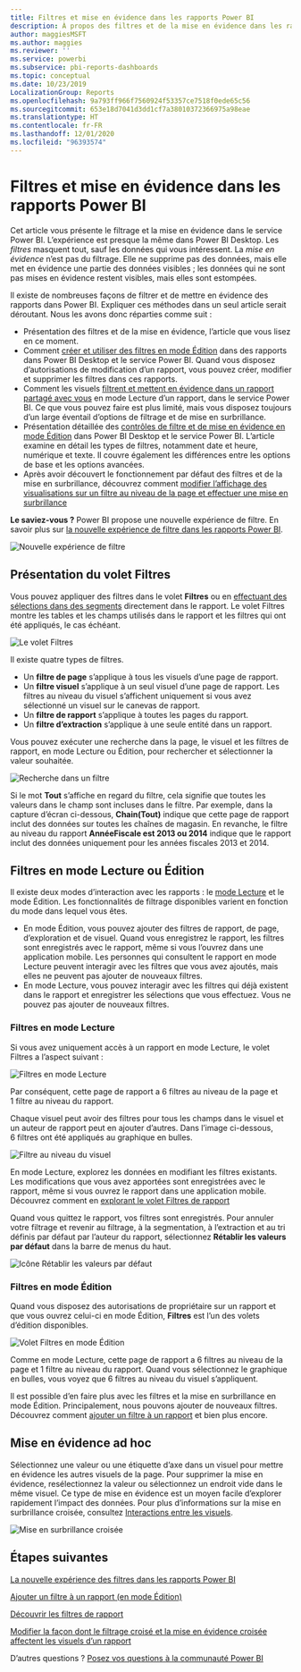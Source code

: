 ```yaml
---
title: Filtres et mise en évidence dans les rapports Power BI
description: À propos des filtres et de la mise en évidence dans les rapports Power BI
author: maggiesMSFT
ms.author: maggies
ms.reviewer: ''
ms.service: powerbi
ms.subservice: pbi-reports-dashboards
ms.topic: conceptual
ms.date: 10/23/2019
LocalizationGroup: Reports
ms.openlocfilehash: 9a793ff966f7560924f53357ce7518f0ede65c56
ms.sourcegitcommit: 653e18d7041d3dd1cf7a38010372366975a98eae
ms.translationtype: HT
ms.contentlocale: fr-FR
ms.lasthandoff: 12/01/2020
ms.locfileid: "96393574"
---
```

# <a name="filters-and-highlighting-in-power-bi-reports"></a>Filtres et mise en évidence dans les rapports Power BI
 Cet article vous présente le filtrage et la mise en évidence dans le service Power BI. L’expérience est presque la même dans Power BI Desktop. Les *filtres* masquent tout, sauf les données qui vous intéressent. La *mise en évidence* n’est pas du filtrage. Elle ne supprime pas des données, mais elle met en évidence une partie des données visibles ; les données qui ne sont pas mises en évidence restent visibles, mais elles sont estompées.

Il existe de nombreuses façons de filtrer et de mettre en évidence des rapports dans Power BI. Expliquer ces méthodes dans un seul article serait déroutant. Nous les avons donc réparties comme suit :

* Présentation des filtres et de la mise en évidence, l’article que vous lisez en ce moment.
* Comment [créer et utiliser des filtres en mode Édition](power-bi-report-add-filter.md) dans des rapports dans Power BI Desktop et le service Power BI. Quand vous disposez d’autorisations de modification d’un rapport, vous pouvez créer, modifier et supprimer les filtres dans ces rapports.
* Comment les visuels [filtrent et mettent en évidence dans un rapport partagé avec vous](../consumer/end-user-interactions.md) en mode Lecture d’un rapport, dans le service Power BI. Ce que vous pouvez faire est plus limité, mais vous disposez toujours d’un large éventail d’options de filtrage et de mise en surbrillance.  
* Présentation détaillée des [contrôles de filtre et de mise en évidence en mode Édition](power-bi-report-add-filter.md) dans Power BI Desktop et le service Power BI. L’article examine en détail les types de filtres, notamment date et heure, numérique et texte. Il couvre également les différences entre les options de base et les options avancées.
* Après avoir découvert le fonctionnement par défaut des filtres et de la mise en surbrillance, découvrez comment [modifier l’affichage des visualisations sur un filtre au niveau de la page et effectuer une mise en surbrillance](service-reports-visual-interactions.md)

**Le saviez-vous ?** Power BI propose une nouvelle expérience de filtre. En savoir plus sur [la nouvelle expérience de filtre dans les rapports Power BI](power-bi-report-filter.md).

![Nouvelle expérience de filtre](media/power-bi-reports-filters-and-highlighting/power-bi-filter-reading.png)


## <a name="intro-to-the-filters-pane"></a>Présentation du volet Filtres

Vous pouvez appliquer des filtres dans le volet **Filtres** ou en [effectuant des sélections dans des segments](../visuals/power-bi-visualization-slicers.md) directement dans le rapport. Le volet Filtres montre les tables et les champs utilisés dans le rapport et les filtres qui ont été appliqués, le cas échéant. 

![Le volet Filtres](media/power-bi-reports-filters-and-highlighting/power-bi-add-filter-reading-view.png)

Il existe quatre types de filtres.

- Un **filtre de page** s’applique à tous les visuels d’une page de rapport.     
- Un **filtre visuel** s’applique à un seul visuel d’une page de rapport. Les filtres au niveau du visuel s’affichent uniquement si vous avez sélectionné un visuel sur le canevas de rapport.    
- Un **filtre de rapport** s’applique à toutes les pages du rapport.    
- Un **filtre d’extraction** s’applique à une seule entité dans un rapport.    

Vous pouvez exécuter une recherche dans la page, le visuel et les filtres de rapport, en mode Lecture ou Édition, pour rechercher et sélectionner la valeur souhaitée. 

![Recherche dans un filtre](media/power-bi-reports-filters-and-highlighting/power-bi-search-filter.png)

Si le mot **Tout** s’affiche en regard du filtre, cela signifie que toutes les valeurs dans le champ sont incluses dans le filtre.  Par exemple, dans la capture d’écran ci-dessous, **Chain(Tout)** indique que cette page de rapport inclut des données sur toutes les chaînes de magasin.  En revanche, le filtre au niveau du rapport **AnnéeFiscale est 2013 ou 2014** indique que le rapport inclut des données uniquement pour les années fiscales 2013 et 2014.

## <a name="filters-in-reading-or-editing-view"></a>Filtres en mode Lecture ou Édition
Il existe deux modes d’interaction avec les rapports : le [mode Lecture](../consumer/end-user-reading-view.md) et le mode Édition. Les fonctionnalités de filtrage disponibles varient en fonction du mode dans lequel vous êtes.

* En mode Édition, vous pouvez ajouter des filtres de rapport, de page, d’exploration et de visuel. Quand vous enregistrez le rapport, les filtres sont enregistrés avec le rapport, même si vous l’ouvrez dans une application mobile. Les personnes qui consultent le rapport en mode Lecture peuvent interagir avec les filtres que vous avez ajoutés, mais elles ne peuvent pas ajouter de nouveaux filtres.
* En mode Lecture, vous pouvez interagir avec les filtres qui déjà existent dans le rapport et enregistrer les sélections que vous effectuez. Vous ne pouvez pas ajouter de nouveaux filtres.

### <a name="filters-in-reading-view"></a>Filtres en mode Lecture
Si vous avez uniquement accès à un rapport en mode Lecture, le volet Filtres a l’aspect suivant :

![Filtres en mode Lecture](media/power-bi-reports-filters-and-highlighting/power-bi-filter-reading-view.png)

Par conséquent, cette page de rapport a 6 filtres au niveau de la page et 1 filtre au niveau du rapport.

Chaque visuel peut avoir des filtres pour tous les champs dans le visuel et un auteur de rapport peut en ajouter d’autres. Dans l’image ci-dessous, 6 filtres ont été appliqués au graphique en bulles.

![Filtre au niveau du visuel](media/power-bi-reports-filters-and-highlighting/power-bi-filter-visual-level.png)

En mode Lecture, explorez les données en modifiant les filtres existants. Les modifications que vous avez apportées sont enregistrées avec le rapport, même si vous ouvrez le rapport dans une application mobile. Découvrez comment en [explorant le volet Filtres de rapport](../consumer/end-user-report-filter.md)

Quand vous quittez le rapport, vos filtres sont enregistrés. Pour annuler votre filtrage et revenir au filtrage, à la segmentation, à l’extraction et au tri définis par défaut par l’auteur du rapport, sélectionnez **Rétablir les valeurs par défaut** dans la barre de menus du haut.

![Icône Rétablir les valeurs par défaut](media/power-bi-reports-filters-and-highlighting/power-bi-reset-to-default.png)

### <a name="filters-in-editing-view"></a>Filtres en mode Édition
Quand vous disposez des autorisations de propriétaire sur un rapport et que vous ouvrez celui-ci en mode Édition, **Filtres** est l’un des volets d’édition disponibles.

![Volet Filtres en mode Édition](media/power-bi-reports-filters-and-highlighting/power-bi-add-filter-editing-view.png)

Comme en mode Lecture, cette page de rapport a 6 filtres au niveau de la page et 1 filtre au niveau du rapport. Quand vous sélectionnez le graphique en bulles, vous voyez que 6 filtres au niveau du visuel s’appliquent.

Il est possible d’en faire plus avec les filtres et la mise en surbrillance en mode Édition. Principalement, nous pouvons ajouter de nouveaux filtres. Découvrez comment [ajouter un filtre à un rapport](power-bi-report-add-filter.md) et bien plus encore.

## <a name="ad-hoc-highlighting"></a>Mise en évidence ad hoc
Sélectionnez une valeur ou une étiquette d’axe dans un visuel pour mettre en évidence les autres visuels de la page. Pour supprimer la mise en évidence, resélectionnez la valeur ou sélectionnez un endroit vide dans le même visuel. Ce type de mise en évidence est un moyen facile d’explorer rapidement l’impact des données. Pour plus d’informations sur la mise en surbrillance croisée, consultez [Interactions entre les visuels](service-reports-visual-interactions.md).

![Mise en surbrillance croisée](media/power-bi-reports-filters-and-highlighting/power-bi-adhoc-filter.gif)


## <a name="next-steps"></a>Étapes suivantes

[La nouvelle expérience des filtres dans les rapports Power BI](power-bi-report-filter.md)

[Ajouter un filtre à un rapport (en mode Édition)](power-bi-report-add-filter.md)

[Découvrir les filtres de rapport](../consumer/end-user-report-filter.md)

[Modifier la façon dont le filtrage croisé et la mise en évidence croisée affectent les visuels d’un rapport](../consumer/end-user-interactions.md)

D’autres questions ? [Posez vos questions à la communauté Power BI](https://community.powerbi.com/)

